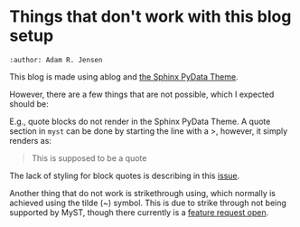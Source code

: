# Things that don't work with this blog setup
```{post} 1994-06-28
:author: Adam R. Jensen
```

This blog is made using ablog and [the Sphinx PyData Theme](https://pydata-sphinx-theme.readthedocs.io/).

However, there are a few things that are not possible, which I expected should be:

E.g., quote blocks do not render in the Sphinx PyData Theme. A quote section in `myst` can be done by starting the line with a >, however, it simply renders as:

> This is supposed to be a quote

The lack of styling for block quotes is describing in this [issue](https://github.com/pydata/pydata-sphinx-theme/issues/252).

Another thing that do not work is strikethrough using, which normally is achieved using the tilde (~) symbol. This is due to strike through not being supported by MyST, though there currently is a [feature request open](https://github.com/executablebooks/jupyter-book/issues/726).
